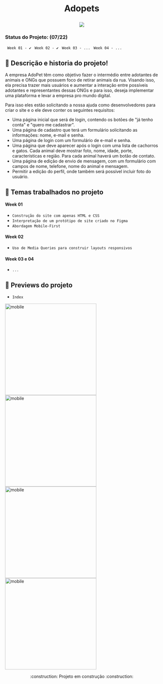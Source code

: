 <h1 align="center">
  <p align="center">Adopets</p>
  <a href="https://adopet-beryl.vercel.app/"><img src="https://i.imgur.com/yoWxPwX.jpg"></a>
</h1>

### Status do Projeto:  (07/22)

`` Week 01 - ✔️``
`` Week 02 - ✔️``
`` Week 03 - ...``
`` Week 04 - ...``

## :bookmark_tabs: Descrição e historia do projeto!

<p>A empresa AdoPet têm como objetivo fazer o intermédio entre adotantes de animais e ONGs que possuem foco de retirar animais da rua. Visando isso, ela precisa trazer mais usuários e aumentar a interação entre possíveis adotantes e representantes dessas ONGs e para isso, deseja implementar uma plataforma e levar a empresa pro mundo digital.</p>

<p>Para isso eles estão solicitando a nossa ajuda como desenvolvedores para criar o site e o ele deve conter os seguintes requisitos:</p>

- Uma página inicial que será de login, contendo os botões de "já tenho conta" e "quero me cadastrar".
- Uma página de cadastro que terá um formulário solicitando as informações: nome, e-mail e senha.
- Uma página de login com um formulário de e-mail e senha.
- Uma página que deve aparecer após o login com uma lista de cachorros e gatos. Cada animal deve mostrar foto, nome, idade, porte, características e região. Para cada animal haverá um botão de contato.
- Uma página de edição de envio de mensagem, com um formulário com campos de nome, telefone, nome do animal e mensagem.
- Permitir a edição do perfil, onde também será possível incluir foto do usuário.


## :blue_book: Temas trabalhados no projeto
#### Week 01
- ``Construção do site com apenas HTML e CSS``
- ``Interpretação de um protótipo de site criado no Figma``
- ``Abordagem Mobile-First``

#### Week 02
- ``Uso de Media Queries para construir layouts responsivos``

#### Week 03 e 04
- ``...``

## :hammer: Previews do projeto

- `Index`

<img src="https://i.imgur.com/ZUxBOtH.png" alt="mobile" height=300/>
<img src="https://i.imgur.com/OIJto0z.png" alt="mobile" height=300/>
<img src="https://i.imgur.com/zvJT2ZP.png" alt="mobile" height=300/> 
<img src="https://i.imgur.com/cjeerlq.png" alt="mobile" height=300/>

<p align="center">:construction: Projeto em construção :construction:</p> 
